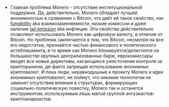 - Главная проблема Monero - отсутствие институциональной поддержки. Да, действительно, Monero обладает лучшей анонимностью в сравнении с Bitcoin, что даёт ей такое свойство, как [fungibility](https://en.wikipedia.org/wiki/Fungibility) aka взаимозаменяемости, низкие комиссии и даже наличие [tail emission](https://www.getmonero.org/ru/resources/moneropedia/tail-emission.html) aka инфляции. Эти свойства действительно позволяют использовать Monero как цифровую валюту, в отличие от Bitcoin. Но проблема заключается в том, что Bitcoin, несмотря на все его недостатки, признаётся частью финансового и политического истеблишмента, в то время как Monero блокируется/делистится на большинстве крупных централизованных бирж, еврокомиссары вводят все новые директивы, касающиеся ужесточения контроля за крипторынком, де-факто запрещая использование анонимных криптовалют. И пока люди, неравнодушные к проекту Monero и идеи анонимных криптовалют, не поймут, что никакие технологии не заменят отсутствия влияния в структурах, формирующих социально-политическую повестку, Monero так и останется инструментом, используемым лишь малой группой энтузиастов-криптоанархистов.